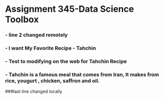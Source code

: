 # Assignment 345-Data Science Toolbox
### - line 2 changed remotely
### - I want  My Favorite Recipe - Tahchin
### - Test to modifying on the web for Tahchin Recipe
### - Tahchin is a famous meal that comes from Iran, It makes from rice, yougurt , chicken, saffron and oil.
###last line changed locally
